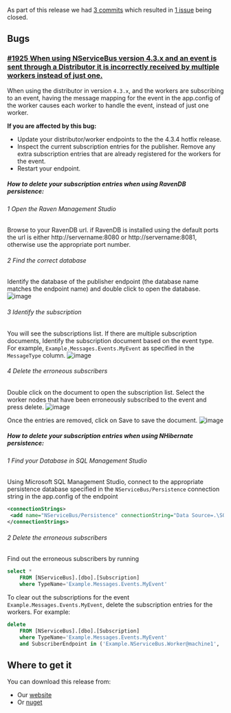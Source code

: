 ﻿As part of this release we had [3 commits](https://github.com/Particular/NServiceBus/compare/4.3.3...4.3.4) which resulted in [1 issue](https://github.com/Particular/NServiceBus/issues?milestone=51&state=closed) being closed.


## Bugs

### [#1925 When using NServiceBus version 4.3.x and an event is sent through a Distributor it is incorrectly received by multiple workers instead of just one. ](https://github.com/Particular/NServiceBus/issues/1925)

When using the distributor in version `4.3.x`, and the workers are subscribing to an event, having the message mapping for the event in the app.config of the worker causes each worker to handle the event, instead of just one worker.

**If you are affected by this bug:**

 * Update your distributor/worker endpoints to the the 4.3.4 hotfix release.
 * Inspect the current subscription entries for the publisher. Remove any extra subscription entries that are already registered for the workers for the event. 
 * Restart your endpoint. 

##### How to delete your subscription entries when using RavenDB persistence:

###### 1 Open the Raven Management Studio

Browse to your RavenDB url. if RavenDB is installed using the default ports the url is either http://servername:8080 or http://servername:8081, otherwise use the appropriate port number.

###### 2 Find the correct database

Identify the database of the publisher endpoint (the database name matches the endpoint name) and double click to open the database.
![image](https://f.cloud.github.com/assets/854553/2084411/46442fb6-8e21-11e3-9f9b-63e31f53fa50.png)

###### 3 Identify the subscription

You will see the subscriptions list. If there are multiple subscription documents, Identify the subscription document based on the event type.  For example,  `Example.Messages.Events.MyEvent` as specified in the `MessageType` column.
![image](https://f.cloud.github.com/assets/854553/2084414/64545a8a-8e21-11e3-9e40-cbb97e469881.png)

###### 4 Delete the erroneous subscribers
Double click on the document to open the subscription list. Select the worker nodes that have been erroneously subscribed to the event and press delete.
![image](https://f.cloud.github.com/assets/854553/2090460/d49c60a8-8e94-11e3-902f-08c0cd922bb1.png)

Once the entries are removed, click on Save to save the document.
![image](https://f.cloud.github.com/assets/854553/2090480/0e41d9dc-8e95-11e3-8aa6-1c9f8b881d49.png)

##### How to delete your subscription entries when using NHibernate persistence:

###### 1 Find your Database in SQL Management Studio

Using Microsoft SQL Management Studio, connect to the appropriate persistence database specified in the `NServiceBus/Persistence` connection string in the app.config of the endpoint

```xml
<connectionStrings>
 <add name="NServiceBus/Persistence" connectionString="Data Source=.\SQLEXPRESS;Initial Catalog=NSERVICEBUS;Integrated Security=True" />
</connectionStrings>
```

###### 2 Delete the erroneous subscribers
Find out the erroneous subscribers by running
```sql
select * 
    FROM [NServiceBus].[dbo].[Subscription]
    where TypeName='Example.Messages.Events.MyEvent'
```

To clear out the subscriptions for the event `Example.Messages.Events.MyEvent`, delete the subscription entries for the workers. For example:

```sql
delete
    FROM [NServiceBus].[dbo].[Subscription]
    where TypeName='Example.Messages.Events.MyEvent'
    and SubscriberEndpoint in ('Example.NServiceBus.Worker@machine1', 'Example.NServiceBus.Worker@machine2')
```




## Where to get it
You can download this release from:
- Our [website](http://particular.net/downloads)
- Or [nuget](https://www.nuget.org/profiles/nservicebus/)